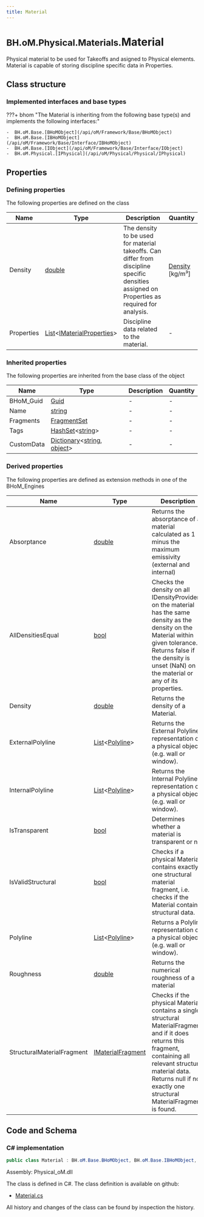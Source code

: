 ```yaml
---
title: Material
---
```


# <small>BH.oM.Physical.Materials.</small>**Material**

Physical material to be used for Takeoffs and asigned to Physical elements. Material is capable of storing discipline specific data in Properties.

## Class structure

### Implemented interfaces and base types

???+ bhom "The Material is inheriting from the following base type(s) and implements the following interfaces:"

    -  BH.oM.Base.[BHoMObject](/api/oM/Framework/Base/BHoMObject)
    -  BH.oM.Base.[IBHoMObject](/api/oM/Framework/Base/Interface/IBHoMObject)
    -  BH.oM.Base.[IObject](/api/oM/Framework/Base/Interface/IObject)
    -  BH.oM.Physical.[IPhysical](/api/oM/Physical/Physical/IPhysical)


## Properties



### Defining properties

The following properties are defined on the class

| Name             | Type             | Description      | Quantity         |
|------------------|------------------|------------------|------------------|
| Density | [double](https://learn.microsoft.com/en-us/dotnet/api/System.Double?view=netstandard-2.0) | The density to be used for material takeoffs. Can differ from discipline specific densities assigned on Properties as required for analysis. | [Density](/api/oM/Dimensional/Quantities/Attributes/Density) [kg/m³] |
| Properties | [List](https://learn.microsoft.com/en-us/dotnet/api/System.Collections.Generic.List-1?view=netstandard-2.0)&lt;[IMaterialProperties](/api/oM/Physical/Physical/Materials/IMaterialProperties)&gt; | Discipline data related to the material. | - |


### Inherited properties
The following properties are inherited from the base class of the object

| Name             | Type             | Description      | Quantity         |
|------------------|------------------|------------------|------------------|
| BHoM_Guid | [Guid](https://learn.microsoft.com/en-us/dotnet/api/System.Guid?view=netstandard-2.0) | - | - |
| Name | [string](https://learn.microsoft.com/en-us/dotnet/api/System.String?view=netstandard-2.0) | - | - |
| Fragments | [FragmentSet](/api/oM/Framework/Base/FragmentSet) | - | - |
| Tags | [HashSet](https://learn.microsoft.com/en-us/dotnet/api/System.Collections.Generic.HashSet-1?view=netstandard-2.0)&lt;[string](https://learn.microsoft.com/en-us/dotnet/api/System.String?view=netstandard-2.0)&gt; | - | - |
| CustomData | [Dictionary](https://learn.microsoft.com/en-us/dotnet/api/System.Collections.Generic.Dictionary-2?view=netstandard-2.0)&lt;[string](https://learn.microsoft.com/en-us/dotnet/api/System.String?view=netstandard-2.0), [object](https://learn.microsoft.com/en-us/dotnet/api/System.Object?view=netstandard-2.0)&gt; | - | - |


### Derived properties

The following properties are defined as extension methods in one of the BHoM_Engines

| Name             | Type             | Description      | Quantity         | Engine           |
|------------------|------------------|------------------|------------------|------------------|
| Absorptance | [double](https://learn.microsoft.com/en-us/dotnet/api/System.Double?view=netstandard-2.0) | Returns the absorptance of a material calculated as 1 minus the maximum emissivity (external and internal) | - | Environment_Engine |
| AllDensitiesEqual | [bool](https://learn.microsoft.com/en-us/dotnet/api/System.Boolean?view=netstandard-2.0) | Checks the density on all IDensityProviders on the material has the same density as the density on the Material within given tolerance. Returns false if the density is unset (NaN) on the material or any of its properties. | - | Matter_Engine |
| Density | [double](https://learn.microsoft.com/en-us/dotnet/api/System.Double?view=netstandard-2.0) | Returns the density of a Material. | [Density](/api/oM/Dimensional/Quantities/Attributes/Density) [kg/m³] | Matter_Engine |
| ExternalPolyline | [List](https://learn.microsoft.com/en-us/dotnet/api/System.Collections.Generic.List-1?view=netstandard-2.0)&lt;[Polyline](/api/oM/Dimensional/Geometry/Curve/Polyline)&gt; | Returns the External Polyline representation of a physical object (e.g. wall or window). | - | Physical_Engine |
| InternalPolyline | [List](https://learn.microsoft.com/en-us/dotnet/api/System.Collections.Generic.List-1?view=netstandard-2.0)&lt;[Polyline](/api/oM/Dimensional/Geometry/Curve/Polyline)&gt; | Returns the Internal Polyline representation of a physical object (e.g. wall or window). | - | Physical_Engine |
| IsTransparent | [bool](https://learn.microsoft.com/en-us/dotnet/api/System.Boolean?view=netstandard-2.0) | Determines whether a material is transparent or not | - | Environment_Engine |
| IsValidStructural | [bool](https://learn.microsoft.com/en-us/dotnet/api/System.Boolean?view=netstandard-2.0) | Checks if a physical Material contains exactly one structural material fragment, i.e. checks if the Material contains structural data. | - | Structure_Engine |
| Polyline | [List](https://learn.microsoft.com/en-us/dotnet/api/System.Collections.Generic.List-1?view=netstandard-2.0)&lt;[Polyline](/api/oM/Dimensional/Geometry/Curve/Polyline)&gt; | Returns a Polyline representation of a physical object (e.g. wall or window). | - | Physical_Engine |
| Roughness | [double](https://learn.microsoft.com/en-us/dotnet/api/System.Double?view=netstandard-2.0) | Returns the numerical roughness of a material | - | Environment_Engine |
| StructuralMaterialFragment | [IMaterialFragment](/api/oM/Analytical/Structure/MaterialFragments/IMaterialFragment) | Checks if the physical Material contains a single structural MaterialFragment, and if it does returns this fragment, containing all relevant structural material data. Returns null if not exactly one structural MaterialFragment is found. | - | Structure_Engine |


## Code and Schema

### C# implementation

``` C# title="C#"
public class Material : BH.oM.Base.BHoMObject, BH.oM.Base.IBHoMObject, BH.oM.Base.IObject, BH.oM.Physical.IPhysical
```

Assembly: Physical_oM.dll

The class is defined in C#. The class definition is available on github:

- [Material.cs](https://github.com/BHoM/BHoM/blob/develop/Physical_oM/Materials\Material.cs)

All history and changes of the class can be found by inspection the history.
